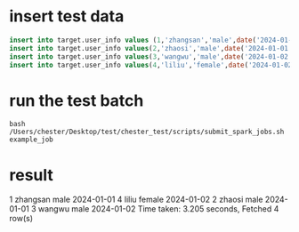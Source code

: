 # insert test data
```sql
insert into target.user_info values (1,'zhangsan','male',date('2024-01-01'));
insert into target.user_info values(2,'zhaosi','male',date('2024-01-01'));
insert into target.user_info values(3,'wangwu','male',date('2024-01-02'));
insert into target.user_info values(4,'liliu','female',date('2024-01-02'));
```

# run the test batch
```shell
bash /Users/chester/Desktop/test/chester_test/scripts/submit_spark_jobs.sh example_job
```

# result
1       zhangsan        male    2024-01-01
4       liliu   female  2024-01-02
2       zhaosi  male    2024-01-01
3       wangwu  male    2024-01-02
Time taken: 3.205 seconds, Fetched 4 row(s)